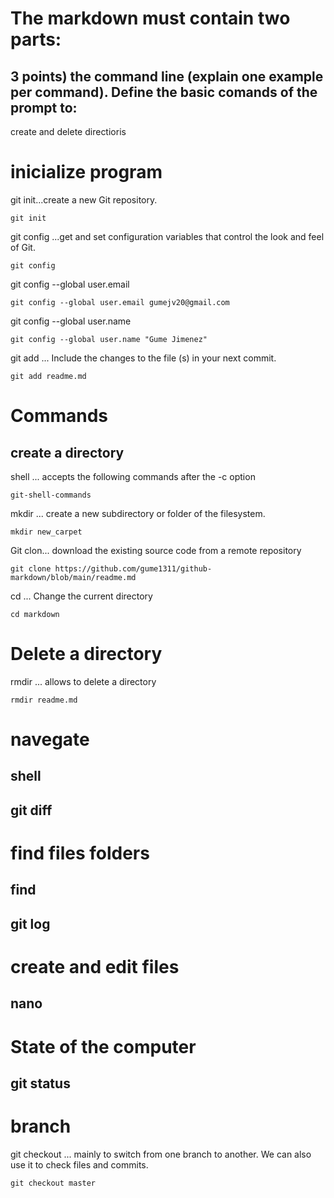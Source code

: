 
# The markdown must contain two parts:
## 3 points) the command line (explain one example per command). Define the basic comands of the prompt to:
 create and delete directioris 
# inicialize program

git init...create a new Git repository.
```
git init
 ```
git config ...get and set configuration variables that control the look and feel of Git.
``` 
git config 
 ```
git config --global user.email 
 ```
git config --global user.email gumejv20@gmail.com
```
git config --global user.name

```
git config --global user.name "Gume Jimenez"
```
git add ... Include the changes to the file (s) in your next commit.
```
git add readme.md
```
# Commands
## create a directory

shell ... accepts the following commands after the -c option
```
git-shell-commands
```

mkdir ... create a new subdirectory or folder of the filesystem.
```
mkdir new_carpet
```
Git clon... download the existing source code from a remote repository
```
git clone https://github.com/gume1311/github-markdown/blob/main/readme.md
```
cd ... Change the current directory
```
cd markdown
```
# Delete a directory


rmdir ... allows to delete a directory
```
rmdir readme.md
```
# navegate

## shell
## git diff

# find files folders

## find
## git log

# create and edit files

## nano

# State of the computer

## git status

# branch
git checkout ... mainly to switch from one branch to another. We can also use it to check files and commits.
```
git checkout master

```

